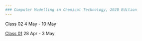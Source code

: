 ```yaml
---
### Computer Modelling in Chemical Technology, 2020 Edition
---
```


Class 02  4 May - 10 May

[Class 01](01/README.md)  28 Apr - 3 May
